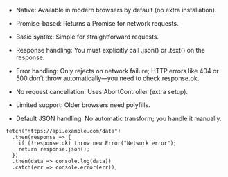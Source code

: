 
- Native: Available in modern browsers by default (no extra installation).
    
- Promise-based: Returns a Promise for network requests.
    
- Basic syntax: Simple for straightforward requests.
    
- Response handling: You must explicitly call .json() or .text() on the response.
    
- Error handling: Only rejects on network failure; HTTP errors like 404 or 500 don’t throw automatically—you need to check response.ok.
    
- No request cancellation: Uses AbortController (extra setup).
    
- Limited support: Older browsers need polyfills.
    
- Default JSON handling: No automatic transform; you handle it manually.

```
fetch("https://api.example.com/data")
  .then(response => {
    if (!response.ok) throw new Error("Network error");
    return response.json();
  })
  .then(data => console.log(data))
  .catch(err => console.error(err));
```

